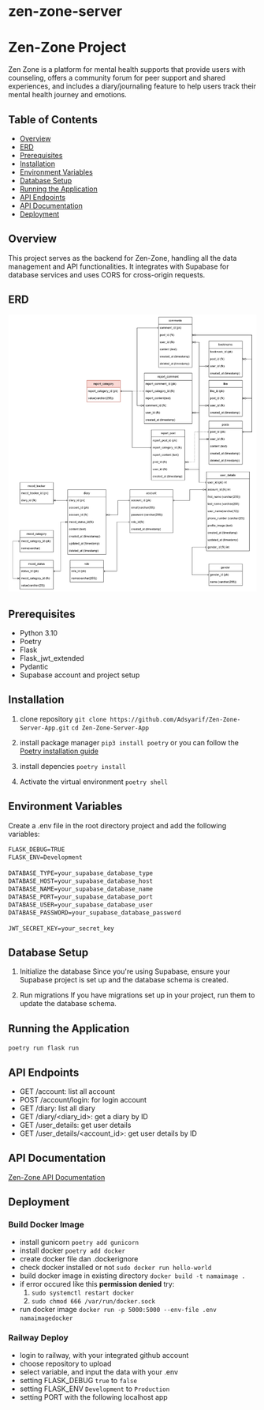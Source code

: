 # zen-zone-server
# Zen-Zone Project

Zen Zone is a platform for mental health supports that provide users with counseling, offers a community forum for peer support and shared experiences, and includes a diary/journaling feature to help users track their mental health journey and emotions.

## Table of Contents

- [Overview](#overview)
- [ERD](#erd)
- [Prerequisites](#prerequisites)
- [Installation](#installation)
- [Environment Variables](#environment-variables)
- [Database Setup](#database-setup)
- [Running the Application](#running-the-application)
- [API Endpoints](#api-endpoints)
- [API Documentation](#api-documentation)
- [Deployment](#deployment)

## Overview

This project serves as the backend for Zen-Zone, handling all the data management and API functionalities. It integrates with Supabase for database services and uses CORS for cross-origin requests.

## ERD

![Entity-Relationship-Diagram](./app/assets/image.png)

## Prerequisites

- Python 3.10
- Poetry
- Flask
- Flask_jwt_extended
- Pydantic
- Supabase account and project setup

## Installation

1.  clone repository
    `git clone https://github.com/Adsyarif/Zen-Zone-Server-App.git`
    `cd Zen-Zone-Server-App`

2.  install package manager
    `pip3 install poetry` or you can follow the [Poetry installation guide](https://python-poetry.org/docs/)

3.  install depencies
    `poetry install`

4.  Activate the virtual environment
    `poetry shell`

## Environment Variables

Create a .env file in the root directory project and add the following variables:

```
FLASK_DEBUG=TRUE
FLASK_ENV=Development

DATABASE_TYPE=your_supabase_database_type
DATABASE_HOST=your_supabase_database_host
DATABASE_NAME=your_supabase_database_name
DATABASE_PORT=your_supabase_database_port
DATABASE_USER=your_supabase_database_user
DATABASE_PASSWORD=your_supabase_database_password

JWT_SECRET_KEY=your_secret_key
```

## Database Setup

1.  Initialize the database
    Since you're using Supabase, ensure your Supabase project is set up and the database schema is created.

2.  Run migrations
    If you have migrations set up in your project, run them to update the database schema.

## Running the Application

`poetry run flask run`

## API Endpoints

- GET /account: list all account
- POST /account/login: for login account
- GET /diary: list all diary
- GET /diary/<diary_id>: get a diary by ID
- GET /user_details: get user details
- GET /user_details/<account_id>: get user details by ID

## API Documentation

[Zen-Zone API Documentation](https://documenter.getpostman.com/view/32965341/2sA3s7iUBY)

## Deployment

### Build Docker Image

- install gunicorn `poetry add gunicorn`
- install docker `poetry add docker`
- create docker file dan .dockerignore
- check docker installed or not `sudo docker run hello-world`
- build docker image in existing directory `docker build -t namaimage . `
- if error occured like this **permission denied** try:
  1. `sudo systemctl restart docker`
  2. `sudo chmod 666 /var/run/docker.sock`
- run docker image `docker run -p 5000:5000 --env-file .env namaimagedocker`

### Railway Deploy

- login to railway, with your integrated github account
- choose repository to upload
- select variable, and input the data with your .env
- setting FLASK_DEBUG `true` to `false`
- setting FLASK_ENV `Development` to `Production`
- setting PORT with the following localhost app
